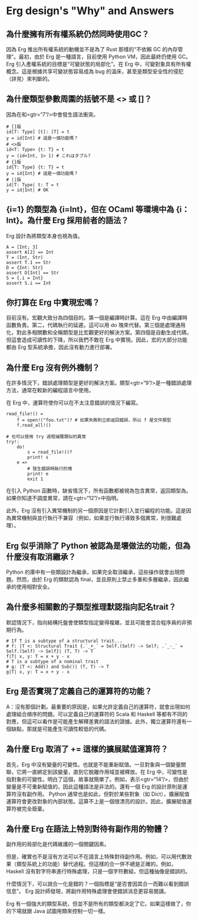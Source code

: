 # Erg design's "Why" and Answers

## 為什麼擁有所有權系統仍然同時使用GC？

因為 Erg 推出所有權系統的動機並不是為了 Rust 那樣的“不依賴 GC 的內存管理”。最初，由於 Erg 是一種語言，目前使用 Python VM，因此最終仍使用 GC。 Erg 引入產權系統的目標是“可變狀態的局部化”。在 Erg 中，可變對象具有所有權概念。這是根據共享可變狀態容易成為 bug 的溫床，甚至是類型安全性的侵犯（詳見）來判斷的。

## 為什麼類型參數周圍的括號不是 <> 或 []？

因為在和<gtr=“7”/>中會發生語法衝突。


```erg
# []版
id[T: Type] [t]: [T] = t
y = id[Int] # 這是一個功能嗎？
# <>版
id<T: Type> {t: T} = t
y = (id<Int, 1> 1) # これはタプル?
# {}版
id{T: Type} {t: T} = t
y = id{Int} # 這是一個功能嗎？
# ||版
id|T: Type| t: T = t
y = id|Int| # OK
```

## {i=1} 的類型為 {i=Int}，但在 OCaml 等環境中為 {i：Int}。為什麼 Erg 採用前者的語法？

Erg 設計為將類型本身也視為值。


```erg
A = [Int; 3]
assert A[2] == Int
T = (Int, Str)
assert T.1 == Str
D = {Int: Str}
assert D[Int] == Str
S = {.i = Int}
assert S.i == Int
```

## 你打算在 Erg 中實現宏嗎？

目前沒有。宏觀大致分為四個目的。第一個是編譯時計算。這在 Erg 中由編譯時函數負責。第二，代碼執行的延遲。這可以用 do 塊來代替。第三個是處理通用化，對此多相關數和全稱類型是比宏觀更好的解決方案。第四個是自動生成代碼，但這會造成可讀性的下降，所以我們不敢在 Erg 中實現。因此，宏的大部分功能都由 Erg 型系統承擔，因此沒有動力進行部署。

## 為什麼 Erg 沒有例外機制？

在許多情況下，錯誤處理類型是更好的解決方案。類型<gtr=“9”/>是一種錯誤處理方法，通常在較新的編程語言中使用。

在 Erg 中，運算符使你可以在不太注意錯誤的情況下編寫。


```erg
read_file!() =
    f = open!("foo.txt")? # 如果失敗則立即返回錯誤，所以 f 是文件類型
    f.read_all!()

# 也可以使用 try 過程捕獲類似的異常
try!:
    do!
        s = read_file!()?
        print! s
    e =>
        # 發生錯誤時執行的塊
        print! e
        exit 1
```

在引入 Python 函數時，缺省情況下，所有函數都被視為包含異常，返回類型為。如果你知道不調度異常，請在<gtr=“12”/>中指明。

此外，Erg 沒有引入異常機制的另一個原因是它計劃引入並行編程的功能。這是因為異常機制與並行執行不兼容（例如，如果並行執行導致多個異常，則很難處理）。

## Erg 似乎消除了 Python 被認為是壞做法的功能，但為什麼沒有取消繼承？

Python 的庫中有一些類設計為繼承，如果完全取消繼承，這些操作就會出現問題。然而，由於 Erg 的類默認為 final，並且原則上禁止多重和多層繼承，因此繼承的使用相對安全。

## 為什麼多相關數的子類型推理默認指向記名trait？

默認情況下，指向結構托盤會使類型指定變得複雜，並且可能會混合程序員的非預期行為。


```erg
# If T is a subtype of a structural trait...
# f: |T <: Structural Trait {.`_+_` = Self.(Self) -> Self; .`_-_` = Self.(Self) -> Self}| (T, T) -> T
f|T| x, y: T = x + y - x
# T is a subtype of a nominal trait
# g: |T <: Add() and Sub()| (T, T) -> T
g|T| x, y: T = x + y - x
```

## Erg 是否實現了定義自己的運算符的功能？

A：沒有那個計劃。最重要的原因是，如果允許定義自己的運算符，就會出現如何處理組合順序的問題。可以定義自己的運算符的 Scala 和 Haskell 等都有不同的對應，但這可以看作是可能產生解釋差異的語法的證據。此外，獨立運算符還有一個缺點，那就是可能產生可讀性較低的代碼。

## 為什麼 Erg 取消了 += 這樣的擴展賦值運算符？

首先，Erg 中沒有變量的可變性。也就是不能重新賦值。一旦對象與一個變量關聯，它將一直綁定到該變量，直到它脫離作用域並被釋放。在 Erg 中，可變性是指對象的可變性。明白了這個，故事就簡單了。例如，表示<gtr=“14”/>，但由於變量是不可重新賦值的，因此這種語法是非法的。還有一個 Erg 的設計原則是運算符沒有副作用。 Python 通常也是如此，但對於某些對象（如 Dict），擴展賦值運算符會更改對象的內部狀態。這算不上是一個很漂亮的設計。因此，擴展賦值運算符被完全廢棄。

## 為什麼 Erg 在語法上特別對待有副作用的物體？

副作用的局部化是代碼維護的一個關鍵因素。

但是，確實也不是沒有方法可以不在語言上特殊對待副作用。例如，可以用代數效果（類型系統上的功能）替代過程。但這樣的合一併不總是正確的。例如，Haskell 沒有對字符串進行特殊處理，只是一個字符數組，但這種抽像是錯誤的。

什麼情況下，可以說合一化是錯的？一個指標是“是否會因其合一而難以看到錯誤信息”。 Erg 設計師發現，將副作用特殊處理會使錯誤消息更容易閱讀。

Erg 有一個強大的類型系統，但並不是所有的類型都決定了它。如果這樣做了，你的下場就跟 Java 試圖用類來控制一切一樣。